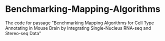 # Benchmarking-Mapping-Algorithms
The code for passage "Benchmarking Mapping Algorithms for Cell Type Annotating in Mouse Brain by Integrating Single-Nucleus RNA-seq and Stereo-seq Data"
